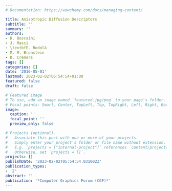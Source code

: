```yaml
---
# Documentation: https://wowchemy.com/docs/managing-content/

title: Anisotropic Diffusion Descriptors
subtitle: ''
summary: ''
authors:
- D. Boscaini
- J. Masci
- \textbfE. Rodolà
- M. M. Bronstein
- D. Cremers
tags: []
categories: []
date: '2016-05-01'
lastmod: 2023-02-02T06:54:54+01:00
featured: false
draft: false

# Featured image
# To use, add an image named `featured.jpg/png` to your page's folder.
# Focal points: Smart, Center, TopLeft, Top, TopRight, Left, Right, BottomLeft, Bottom, BottomRight.
image:
  caption: ''
  focal_point: ''
  preview_only: false

# Projects (optional).
#   Associate this post with one or more of your projects.
#   Simply enter your project's folder or file name without extension.
#   E.g. `projects = ["internal-project"]` references `content/project/deep-learning/index.md`.
#   Otherwise, set `projects = []`.
projects: []
publishDate: '2023-02-02T05:54:54.031002Z'
publication_types:
- '2'
abstract: ''
publication: '*Computer Graphics Forum (CGF)*'
---
```

